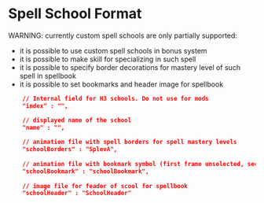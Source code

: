# Spell School Format

WARNING: currently custom spell schools are only partially supported:

- it is possible to use custom spell schools in bonus system
- it is possible to make skill for specializing in such spell
- it is possible to specify border decorations for mastery level of such spell in spellbook
- it is possible to set bookmarks and header image for spellbook

```json
	// Internal field for H3 schools. Do not use for mods
	"index" : "",

	// displayed name of the school
	"name" : "",
	
	// animation file with spell borders for spell mastery levels
	"schoolBorders" : "SplevA",
	
	// animation file with bookmark symbol (first frame unselected, second is selected)
	"schoolBookmark" : "schoolBookmark",
	
	// image file for feader of scool for spellbook
	"schoolHeader" : "SchoolHeader"
```
